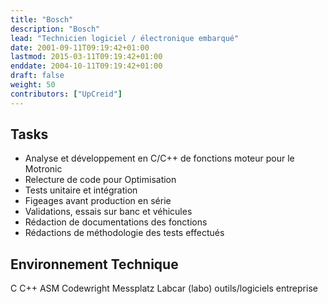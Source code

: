 ```yaml
---
title: "Bosch"
description: "Bosch"
lead: "Technicien logiciel / électronique embarqué"
date: 2001-09-11T09:19:42+01:00
lastmod: 2015-03-11T09:19:42+01:00
enddate: 2004-10-11T09:19:42+01:00
draft: false
weight: 50
contributors: ["UpCreid"]
---
```


## Tasks

- Analyse et développement en C/C++ de fonctions moteur pour le Motronic
- Relecture de code pour Optimisation
- Tests unitaire et intégration
- Figeages avant production en série
- Validations, essais sur banc et véhicules
- Rédaction de documentations des fonctions
- Rédactions de méthodologie des tests effectués

## Environnement Technique

<span class="badge rounded-pill bg-secondary">C</span>
<span class="badge rounded-pill bg-secondary">C++</span>
<span class="badge rounded-pill bg-secondary">ASM</span>
<span class="badge rounded-pill bg-secondary">Codewright</span>
<span class="badge rounded-pill bg-secondary">Messplatz Labcar (labo)</span>
<span class="badge rounded-pill bg-secondary">outils/logiciels entreprise</span>
